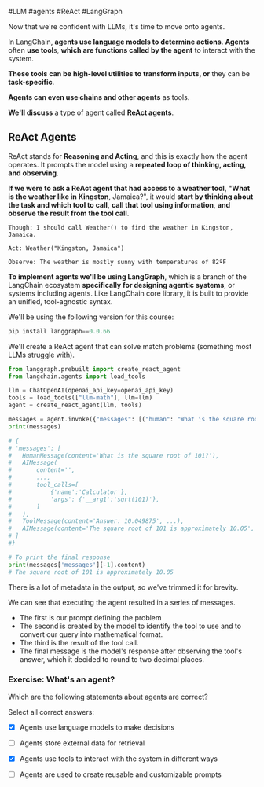 #LLM #agents #ReAct #LangGraph

Now that we're confident with LLMs, it's time to move onto agents.

In LangChain, **agents use language models to determine actions**. **Agents** often **use tool**s, **which are functions called by the agent** to interact with the system. 

**These tools can be high-level utilities to transform inputs, or** they can be **task-specific**. 

**Agents can even use chains and other agents** as tools. 

**We'll discuss** a type of agent called **ReAct agents**.

## ReAct Agents

ReAct stands for **Reasoning and Acting**, and this is exactly how the agent operates. It prompts the model using a **repeated loop of thinking, acting, and observing**.

**If we were to ask a ReAct agent that had access to a weather tool, "What is the weather like in Kingston**, Jamaica?", it would **start by thinking about the task and which tool to call,** **call that tool using information**, **and observe the result from the tool call**.

```
Though: I should call Weather() to find the weather in Kingston, Jamaica.

Act: Weather("Kingston, Jamaica")

Observe: The weather is mostly sunny with temperatures of 82ºF
```

**To implement agents we'll be using LangGraph**, which is a branch of the LangChain ecosystem **specifically for designing agentic systems**, or systems including agents. 
Like LangChain core library, it is built to provide an unified, tool-agnostic syntax.

We'll be using the following version for this course: 
```python
pip install langgraph==0.0.66
```


We'll create a ReAct agent that can solve match problems (something most LLMs struggle with).

```python
from langgraph.prebuilt import create_react_agent
from langchain.agents import load_tools

llm = ChatOpenAI(openai_api_key=openai_api_key)
tools = load_tools(["llm-math"], llm=llm)
agent = create_react_agent(llm, tools)

messages = agent.invoke({"messages": [("human": "What is the square root of 101")]})
print(messages)

# {
# 'messages': [
#	HumanMessage(content='What is the square root of 101?'),
#	AIMessage(
#		content='', 
#		..., 
#		tool_calls=[
#			{'name':'Calculator'},
#			'args': {'__arg1':'sqrt(101)'}, 
#		]
#	),
#	ToolMessage(content='Answer: 10.049875', ...),
#	AIMessage(content='The square root of 101 is approximately 10.05', ...)
# ]
#}

# To print the final response
print(messages['messages'][-1].content)
# The square root of 101 is approximately 10.05

```

There is a lot of metadata in the output, so we've trimmed it for brevity.

We can see that executing the agent resulted in a series of messages. 
- The first is our prompt defining the problem
- The second is created by the model to identify the tool to use and to convert our query into mathematical format. 
- The third  is the result of the tool call.
- The final message is the model's response after observing the tool's answer, which it decided to round to two decimal places.

### Exercise: What's an agent?
Which are the following statements about agents are correct?

Select all correct answers:
-  [x] Agents use language models to make decisions
-  [ ] Agents store external data for retrieval
-  [x] Agents use tools to interact with the system in different ways
-  [ ] Agents are used to create reusable and customizable prompts

